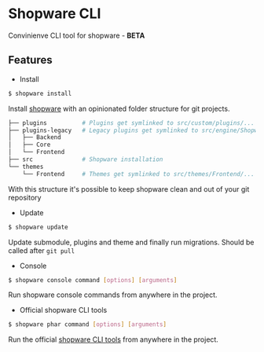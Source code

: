 # Shopware CLI

Convinienve CLI tool for shopware - **BETA**

## Features

* Install
```bash
$ shopware install
```

Install [shopware](https://github.com/shopware/shopware) with an opinionated folder structure for git projects.

```bash
├── plugins          # Plugins get symlinked to src/custom/plugins/...
├── plugins-legacy   # Legacy plugins get symlinked to src/engine/Shopware/Plugins/Local/...
│   ├── Backend
│   ├── Core
│   └── Frontend
├── src              # Shopware installation
└── themes
    └── Frontend     # Themes get symlinked to src/themes/Frontend/...
```
With this structure it's possible to keep shopware clean and out of your git repository


* Update

```bash
$ shopware update
```

Update submodule, plugins and theme and finally run migrations. Should be called after `git pull`

* Console

 ```bash
 $ shopware console command [options] [arguments]
 ```

Run shopware console commands from anywhere in the project.

* Official shopware CLI tools

 ```bash
 $ shopware phar command [options] [arguments]
 ```

Run the official [shopware CLI tools](https://github.com/shopwareLabs/sw-cli-tools) from anywhere in the project.